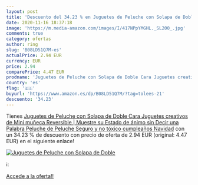 ```yaml
---
layout: post
title: 'Descuento del 34.23 % en Juguetes de Peluche con Solapa de Doble '
date: 2020-11-16 18:37:18
image: 'https://m.media-amazon.com/images/I/417NPpYMGHL._SL200_.jpg'
comments: true
category: ofertas
author: ring
slug: 'B08LD51Q7M-es'
actualPrice: 2.94 EUR
currency: EUR
price: 2.94
comparePrice: 4.47 EUR
prodname: 'Juguetes de Peluche con Solapa de Doble Cara Juguetes creativos de Mini muñeca Reversible | Muestre su Estado de ánimo sin Decir una Palabra Peluche de Peluche Seguro y no tóxico cumpleaños Navidad'
country: 'es'
flag: '🇪🇸'
buyurl: 'https://www.amazon.es/dp/B08LD51Q7M/?tag=tolees-21'
descuento: '34.23'
---
```


Tienes [Juguetes de Peluche con Solapa de Doble Cara Juguetes creativos de Mini muñeca Reversible | Muestre su Estado de ánimo sin Decir una Palabra Peluche de Peluche Seguro y no tóxico cumpleaños Navidad](https://www.amazon.es/dp/B08LD51Q7M/?tag=tolees-21) con un 34.23 % de descuento con precio de oferta de 2.94 EUR (original: 4.47 EUR) en el siguiente enlace!

[![Juguetes de Peluche con Solapa de Doble ](https://m.media-amazon.com/images/I/417NPpYMGHL._SL200_.jpg)](https://www.amazon.es/dp/B08LD51Q7M/?tag=tolees-21)

ℹ️:


[Accede a la oferta!!](https://www.amazon.es/dp/B08LD51Q7M/?tag=tolees-21)
